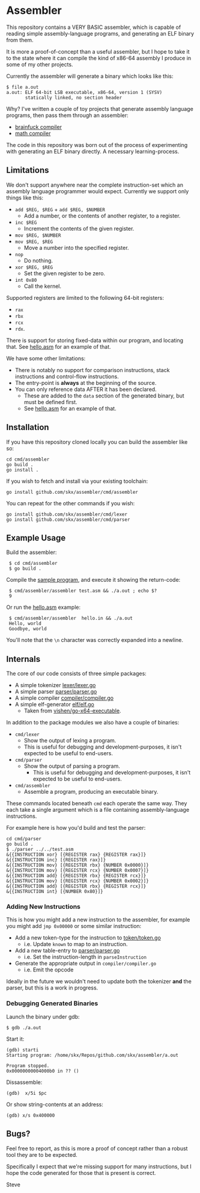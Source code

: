 # Assembler

This repository contains a VERY BASIC assembler, which is capable of
reading simple assembly-language programs, and generating an ELF binary
from them.

It is more a proof-of-concept than a useful assembler, but I hope to take it to the state where it can compile the kind of x86-64 assembly I produce in some of my other projects.

Currently the assembler will generate a binary which looks like this:

```
$ file a.out
a.out: ELF 64-bit LSB executable, x86-64, version 1 (SYSV)
       statically linked, no section header
```

Why?  I've written a couple of toy projects that generate assembly language programs, then pass them through an assembler:

* [brainfuck compiler](https://github.com/skx/bfcc/)
* [math compiler](https://github.com/skx/math-compiler/)

The code in this repository was born out of the process of experimenting with generating an ELF binary directly.  A necessary learning-process.



## Limitations

We don't support anywhere near the complete instruction-set which an assembly language programmer would expect.  Currently we support only things like this:

* `add $REG, $REG` + `add $REG, $NUMBER`
  * Add a number, or the contents of another register, to a register.
* `inc $REG`
  * Increment the contents of the given register.
* `mov $REG, $NUMBER`
* `mov $REG, $REG`
  * Move a number into the specified register.
* `nop`
  * Do nothing.
* `xor $REG, $REG`
  * Set the given register to be zero.
* `int 0x80`
  * Call the kernel.

Supported registers are limited to the following 64-bit registers:

* `rax`
* `rbx`
* `rcx`
* `rdx`.

There is support for storing fixed-data within our program, and locating that.  See [hello.asm](hello.asm) for an example of that.

We have some other limitations:

* There is notably no support for comparison instructions, stack instructions and control-flow instructions.
* The entry-point is __always__ at the beginning of the source.
* You can only reference data AFTER it has been declared.
  * These are added to the `data` section of the generated binary, but must be defined first.
  * See [hello.asm](hello.asm) for an example of that.



## Installation

If you have this repository cloned locally you can build the assembler like so:

    cd cmd/assembler
    go build .
    go install .

If you wish to fetch and install via your existing toolchain:

    go install github.com/skx/assembler/cmd/assembler

You can repeat for the other commands if you wish:

    go install github.com/skx/assembler/cmd/lexer
    go install github.com/skx/assembler/cmd/parser


## Example Usage

Build the assembler:

     $ cd cmd/assembler
     $ go build .

Compile the [sample program](test.asm), and execute it showing the return-code:

     $ cmd/assembler/assembler test.asm && ./a.out ; echo $?
     9

Or run the [hello.asm](hello.asm) example:

     $ cmd/assembler/assembler  hello.in && ./a.out
     Hello, world
     Goodbye, world

You'll note that the `\n` character was correctly expanded into a newline.


## Internals

The core of our code consists of three simple packages:

* A simple tokenizer [lexer/lexer.go](lexer/lexer.go)
* A simple parser [parser/parser.go](parser/parser.go)
* A simple compiler [compiler/compiler.go](compiler/complier.go)
* A simple elf-generator [elf/elf.go](elf/elf.go)
  * Taken from [vishen/go-x64-executable](https://github.com/vishen/go-x64-executable/).

In addition to the package modules we also have a couple of binaries:

* `cmd/lexer`
  * Show the output of lexing a program.
  * This is useful for debugging and development-purposes, it isn't expected to be useful to end-users.
* `cmd/parser`
  * Show the output of parsing a program.
    * This is useful for debugging and development-purposes, it isn't expected to be useful to end-users.
* `cmd/assembler`
  * Assemble a program, producing an executable binary.

These commands located beneath `cmd` each operate the same way.  They each take a single argument which is a file containing assembly-language instructions.

For example here is how you'd build and test the parser:

    cd cmd/parser
    go build .
    $ ./parser ../../test.asm
    &{{INSTRUCTION xor} [{REGISTER rax} {REGISTER rax}]}
    &{{INSTRUCTION inc} [{REGISTER rax}]}
    &{{INSTRUCTION mov} [{REGISTER rbx} {NUMBER 0x0000}]}
    &{{INSTRUCTION mov} [{REGISTER rcx} {NUMBER 0x0007}]}
    &{{INSTRUCTION add} [{REGISTER rbx} {REGISTER rcx}]}
    &{{INSTRUCTION mov} [{REGISTER rcx} {NUMBER 0x0002}]}
    &{{INSTRUCTION add} [{REGISTER rbx} {REGISTER rcx}]}
    &{{INSTRUCTION int} [{NUMBER 0x80}]}


### Adding New Instructions

This is how you might add a new instruction to the assembler, for example you might add `jmp 0x00000` or some similar instruction:

* Add a new token-type for the instruction to [token/token.go](token/token.go)
  * i.e. Update `known` to map to an instruction.
* Add a new table-entry to [parser/parser.go](parser/parser.go)
  * i.e. Set the instruction-length in `parseInstruction`
* Generate the appropriate output in `compiler/compiler.go`
  * i.e. Emit the opcode

Ideally in the future we wouldn't need to update both the tokenizer __and__ the parser, but this is a work in progress.



### Debugging Generated Binaries

Launch the binary under gdb:

    $ gdb ./a.out

Start it:

    (gdb) starti
    Starting program: /home/skx/Repos/github.com/skx/assembler/a.out

    Program stopped.
    0x00000000004000b0 in ?? ()

Dissassemble:

    (gdb)  x/5i $pc

Or show string-contents at an address:

    (gdb) x/s 0x400000


## Bugs?

Feel free to report, as this is more a proof of concept rather than a robust tool they are to be expected.

Specifically I expect that we're missing support for many instructions, but I hope the code generated for those that is present is correct.


Steve
